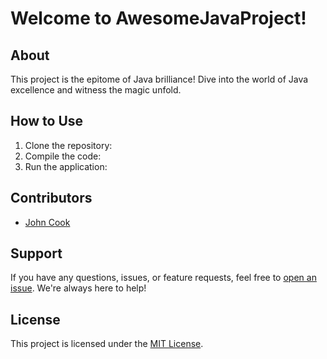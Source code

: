 # Welcome to AwesomeJavaProject!

## About
This project is the epitome of Java brilliance!
Dive into the world of Java excellence and witness the magic unfold.

[//]: # (## Features)

[//]: # (- **Supercharged Performance:** Experience blazing-fast execution and unparalleled efficiency.)

[//]: # (- **Robust and Reliable:** Built with rock-solid reliability to handle even the most demanding tasks.)

[//]: # (- **Elegant Design:** Sleek and sophisticated design that will make your codebase a joy to behold.)

[//]: # (- **Scalable:** Scale effortlessly to meet the needs of your growing application.)

## How to Use
1. Clone the repository: 
2. Compile the code: 
3. Run the application: 

## Contributors
- [John Cook](https://github.com/WendigoApples)

[//]: # (- [Another Contributor]&#40;&#41;)

## Support
If you have any questions, issues, or feature requests, feel free to [open an issue](https://github.com/WendigoApples/untitled/pulls). We're always here to help!

## License
This project is licensed under the [MIT License](LICENSE).

